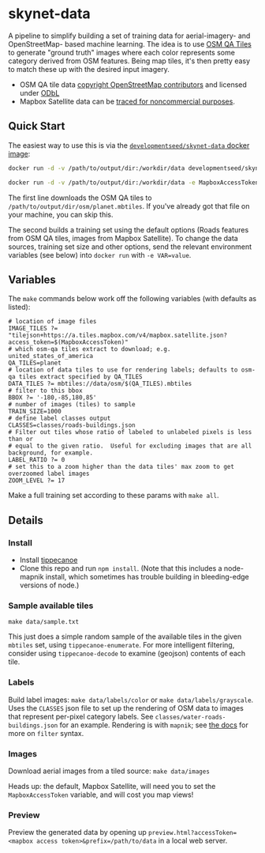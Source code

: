 # skynet-data

A pipeline to simplify building a set of training data for aerial-imagery- and
OpenStreetMap- based machine learning.  The idea is to use [OSM QA
Tiles](https://osmlab.github.io/osm-qa-tiles/) to generate "ground truth"
images where each color represents some category derived from OSM features.
Being map tiles, it's then pretty easy to match these up with the desired input
imagery.

 - OSM QA tile data [copyright OpenStreetMap contributors](http://www.openstreetmap.org/copyright) and licensed under [ODbL](http://opendatacommons.org/licenses/odbl/)
 - Mapbox Satellite data can be [traced for noncommercial purposes](https://www.mapbox.com/tos/#[YmtMIywt]).

## Quick Start

The easiest way to use this is via the [`developmentseed/skynet-data` docker image](https://hub.docker.com/r/developmentseed/skynet-data):

```sh
docker run -d -v /path/to/output/dir:/workdir/data developmentseed/skynet-data download-osm-tiles

docker run -d -v /path/to/output/dir:/workdir/data -e MapboxAccessToken=YOUR_TOKEN developmentseed/skynet-data
```

The first line downloads the OSM QA tiles to `/path/to/output/dir/osm/planet.mbtiles`.  If you've already got that file on your machine, you can skip this.

The second builds a training set using the default options (Roads features from OSM QA tiles, images from Mapbox Satellite).  To change the data sources, training set size and other options, send the relevant environment variables (see below) into `docker run` with `-e VAR=value`.

## Variables

The `make` commands below work off the following variables (with defaults as
listed):

```
# location of image files
IMAGE_TILES ?= "tilejson+https://a.tiles.mapbox.com/v4/mapbox.satellite.json?access_token=$(MapboxAccessToken)"
# which osm-qa tiles extract to download; e.g. united_states_of_america
QA_TILES=planet
# location of data tiles to use for rendering labels; defaults to osm-qa tiles extract specified by QA_TILES
DATA_TILES ?= mbtiles://data/osm/$(QA_TILES).mbtiles
# filter to this bbox
BBOX ?= '-180,-85,180,85'
# number of images (tiles) to sample
TRAIN_SIZE=1000
# define label classes output
CLASSES=classes/roads-buildings.json
# Filter out tiles whose ratio of labeled to unlabeled pixels is less than or
# equal to the given ratio.  Useful for excluding images that are all background, for example.
LABEL_RATIO ?= 0
# set this to a zoom higher than the data tiles' max zoom to get overzoomed label images
ZOOM_LEVEL ?= 17
```

Make a full training set according to these params with `make all`.

## Details

### Install

 - Install [tippecanoe](https://github.com/mapbox/tippecanoe)
 - Clone this repo and run `npm install`.  (Note that this includes a
   node-mapnik install, which sometimes has trouble building in bleeding-edge
   versions of node.)

### Sample available tiles

`make data/sample.txt`

This just does a simple random sample of the available tiles in the given
`mbtiles` set, using `tippecanoe-enumerate`. For more intelligent filtering,
consider using `tippecanoe-decode` to examine (geojson) contents of each tile.

### Labels

Build label images: `make data/labels/color` or `make data/labels/grayscale`.
Uses the `CLASSES` json file to set up the rendering of OSM data to images that
represent per-pixel category labels.  See `classes/water-roads-buildings.json`
for an example.  Rendering is with `mapnik`; see [the
docs](https://github.com/mapnik/mapnik/wiki/Filter) for more on `filter`
syntax.

### Images

Download aerial images from a tiled source: `make data/images`

Heads up: the default, Mapbox Satellite, will need you to set the
`MapboxAccessToken` variable, and will cost you map views!

### Preview

Preview the generated data by opening up `preview.html?accessToken=<mapbox
access token>&prefix=/path/to/data` in a local web server.

